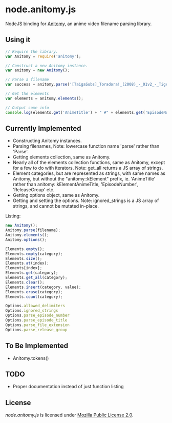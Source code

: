 # node.anitomy.js
NodeJS binding for [Anitomy](https://github.com/erengy/anitomy), an anime video filename parsing library.

## Using it
```javascript
// Require the library.
var Anitomy = require('anitomy');

// Construct a new Anitomy instance.
var anitomy = new Anitomy();

// Parse a filename
var success = anitomy.parse('[TaigaSubs]_Toradora!_(2008)_-_01v2_-_Tiger_and_Dragon_[1280x720_H.264_FLAC][1234ABCD].mkv');

// Get the elements
var elements = anitomy.elements();

// Output some info
console.log(elements.get('AnimeTitle') + " #" + elements.get('EpisodeNumber') + ' by ' + elements.get('ReleaseGroup'));
```

## Currently Implemented
  * Constructing Anitomy instances.
  * Parsing filenames, Note: lowercase function name 'parse' rather than 'Parse'.
  * Getting elements collection, same as Anitomy.
  * Nearly all of the elements collection functions, same as Anitomy, except for a few to do with iterators. Note: get_all returns a JS array of strings.
  * Element categories, but are represented as strings, with same names as Anitomy, but without the "anitomy::kElement" prefix, ie. 'AnimeTitle' rather than anitomy::kElementAnimeTitle, 'EpisodeNumber', 'ReleaseGroup' etc.
  * Getting options object, same as Anitomy.
  * Getting and setting the options. Note: ignored_strings is a JS array of strings, and cannot be mutated in-place.

Listing:
```javascript
new Anitomy();
Anitomy.parse(filename);
Anitomy.elements();
Anitomy.options();

Elements.empty();
Elements.empty(category);
Elements.size();
Elements.at(index);
Elements[index];
Elements.get(category);
Elements.get_all(category);
Elements.clear();
Elements.insert(category, value);
Elements.erase(category);
Elements.count(category);

Options.allowed_delimiters
Options.ignored_strings
Options.parse_episode_number
Options.parse_episode_title
Options.parse_file_extension
Options.parse_release_group
```

## To Be Implemented
  * Anitomy.tokens()

## TODO
  * Proper documentation instead of just function listing

## License
*node.anitomy.js* is licensed under [Mozilla Public License 2.0](https://www.mozilla.org/en-US/MPL/2.0/FAQ/).